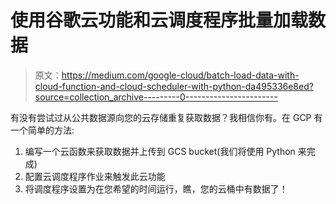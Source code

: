 # 使用谷歌云功能和云调度程序批量加载数据

> 原文：<https://medium.com/google-cloud/batch-load-data-with-cloud-function-and-cloud-scheduler-with-python-da495336e8ed?source=collection_archive---------0----------------------->

有没有尝试过从公共数据源向您的云存储重复获取数据？我相信你有。在 GCP 有一个简单的方法:

1.  编写一个云函数来获取数据并上传到 GCS bucket(我们将使用 Python 来完成)
2.  配置云调度程序作业来触发此云功能
3.  将调度程序设置为在您希望的时间运行，瞧，您的云桶中有数据了！